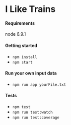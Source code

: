 I Like Trains
==========

#### Requirements
node 6.9.1

#### Getting started
- `npm install`
- `npm start`

#### Run your own input data
- `npm run app yourFile.txt`

#### Tests
- `npm test`
- `npm run test:watch`
- `npm run test:coverage`
